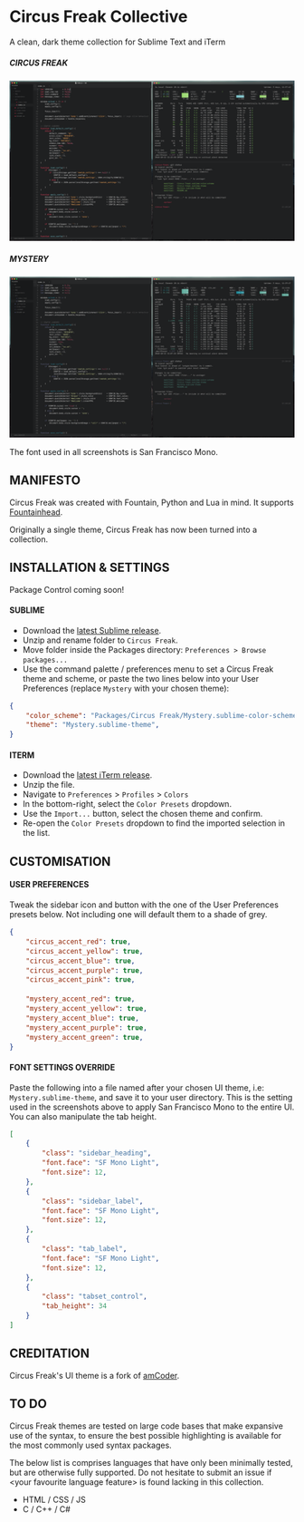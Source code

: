 # Circus Freak Collective
A clean, dark theme collection for Sublime Text and iTerm

##### CIRCUS FREAK
![](screenshots/freak_iterm.png)

##### MYSTERY
![](screenshots/mystery_iterm.png)

The font used in all screenshots is San Francisco Mono.

## MANIFESTO
Circus Freak was created with Fountain, Python and Lua in mind.  It supports [Fountainhead](https://packagecontrol.io/packages/Fountainhead).

Originally a single theme, Circus Freak has now been turned into a collection.

## INSTALLATION & SETTINGS
Package Control coming soon!

#### SUBLIME
+ Download the [latest Sublime release](https://github.com/thehfd/circus-freak/releases).
+ Unzip and rename folder to `Circus Freak`.
+ Move folder inside the Packages directory: `Preferences > Browse packages...`
+ Use the command palette / preferences menu to set a Circus Freak theme and scheme, or paste the two lines below into your User Preferences (replace `Mystery` with your chosen theme):

```json
{
	"color_scheme": "Packages/Circus Freak/Mystery.sublime-color-scheme",
	"theme": "Mystery.sublime-theme",
}
```

#### ITERM
+ Download the [latest iTerm release](https://github.com/thehfd/circus-freak/releases).
+ Unzip the file.
+ Navigate to `Preferences` > `Profiles` > `Colors`
+ In the bottom-right, select the `Color Presets` dropdown.
+ Use the `Import...` button, select the chosen theme and confirm.
+ Re-open the `Color Presets` dropdown to find the imported selection in the list.

## CUSTOMISATION
#### USER PREFERENCES
Tweak the sidebar icon and button with the one of the User Preferences presets below.  Not including one will default them to a shade of grey.

```json
{
	"circus_accent_red": true,
	"circus_accent_yellow": true,
	"circus_accent_blue": true,
	"circus_accent_purple": true,
	"circus_accent_pink": true,

	"mystery_accent_red": true,
	"mystery_accent_yellow": true,
	"mystery_accent_blue": true,
	"mystery_accent_purple": true,
	"mystery_accent_green": true,
}
```

#### FONT SETTINGS OVERRIDE
Paste the following into a file named after your chosen UI theme, i.e: `Mystery.sublime-theme`, and save it to your user directory.  This is the setting used in the screenshots above to apply San Francisco Mono to the entire UI.  You can also manipulate the tab height.

```json
[
	{
		"class": "sidebar_heading",
		"font.face": "SF Mono Light",
		"font.size": 12,
	},
	{
		"class": "sidebar_label",
		"font.face": "SF Mono Light",
		"font.size": 12,
	},
	{
		"class": "tab_label",
		"font.face": "SF Mono Light",
		"font.size": 12,
	},
	{
		"class": "tabset_control",
		"tab_height": 34
	}
]
```

## CREDITATION
Circus Freak's UI theme is a fork of [amCoder](https://packagecontrol.io/packages/Theme%20-%20amCoder).

## TO DO
Circus Freak themes are tested on large code bases that make expansive use of the syntax, to ensure the best possible highlighting is available for the most commonly used syntax packages.

The below list is comprises languages that have only been minimally tested, but are otherwise fully supported.  Do not hesitate to submit an issue if \<your favourite language feature\> is found lacking in this collection.

+ HTML / CSS / JS
+ C / C++ / C#